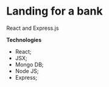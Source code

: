 # Landing for a bank #

React and Express.js


**Technologies**

* React;
* JSX;
* Mongo DB;
* Node JS;
* Express;



<!-- **Link to the project**

https://stone.ner.works

**Link to API**

https://api.stone.ner.works -->

